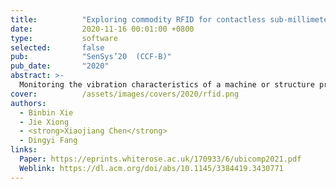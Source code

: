 ```yaml
---
title:          "Exploring commodity RFID for contactless sub-millimeter vibration sensing"
date:           2020-11-16 00:01:00 +0800
type:           software
selected:       false
pub:            "SenSys’20  (CCF-B)"
pub_date:       "2020"
abstract: >-
  Monitoring the vibration characteristics of a machine or structure provides valuable information of its health condition and this information can be used to detect problems in their incipient stage. Recently, researchers employ RFID signals for vibration sensing. However, they mainly focus on vibration frequency estimation and still face difficulties in accurately sensing the other important characteristic of vibration which is vibration amplitude in the scale of sub-millimeter. In this paper, we introduce TagSMM, a contactless RFID-based vibration sensing system which can measure vibration amplitude in sub-millimeter resolution. TagSMM employs the signal propagation theory to deeply understand how the signal phase varies with vibration and proposes a coupling-based method to amplify the vibration-induced phase change to achieve sub-millimeter level amplitude sensing for the first time. We design and implement TagSMM with commodity RFID hardware. Our experiments show that TagSMM can detect a 0.5 mm vibration, 10 times better than the state-of-the-arts. Our field studies show TagSMM can sense a drone's abnormal vibration and can also effectively detect a small 0.2 cm screw loose in a motor at a 100% accuracy. 
cover:          /assets/images/covers/2020/rfid.png
authors:
  - Binbin Xie
  - Jie Xiong 
  - <strong>Xiaojiang Chen</strong>
  - Dingyi Fang
links:
  Paper: https://eprints.whiterose.ac.uk/170933/6/ubicomp2021.pdf
  Weblink: https://dl.acm.org/doi/abs/10.1145/3384419.3430771
---
```

